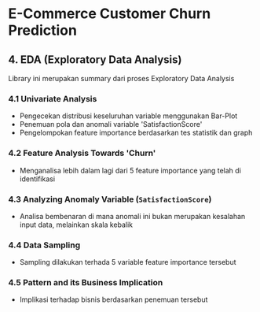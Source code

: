 # E-Commerce Customer Churn Prediction

## 4. EDA (Exploratory Data Analysis)
Library ini merupakan summary dari proses Exploratory Data Analysis
### 4.1 Univariate Analysis
- Pengecekan distribusi keseluruhan variable menggunakan Bar-Plot
- Penemuan pola dan anomali variable 'SatisfactionScore'
- Pengelompokan feature importance berdasarkan tes statistik dan graph
### 4.2 Feature Analysis Towards 'Churn'
- Menganalisa lebih dalam lagi dari 5 feature importance yang telah di identifikasi
### 4.3 Analyzing Anomaly Variable (`SatisfactionScore`)
- Analisa bembenaran di mana anomali ini bukan merupakan kesalahan input data, melainkan skala kebalik
### 4.4 Data Sampling
- Sampling dilakukan terhada 5 variable feature importance tersebut
### 4.5 Pattern and its Business Implication
- Implikasi terhadap bisnis berdasarkan penemuan tersebut

